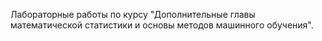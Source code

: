Лабораторные работы по курсу "Дополнительные главы математической статистики и основы методов машинного обучения".
